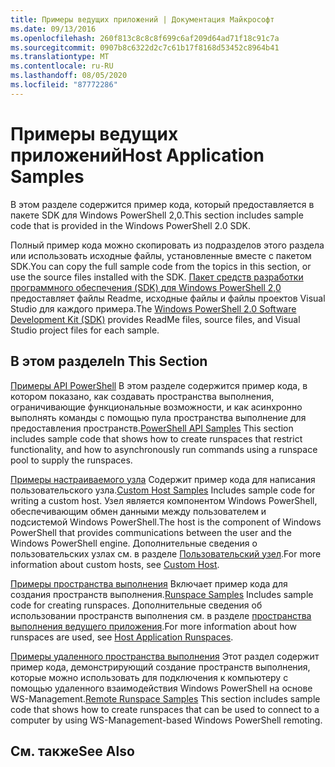 ```yaml
---
title: Примеры ведущих приложений | Документация Майкрософт
ms.date: 09/13/2016
ms.openlocfilehash: 260f813c8c8c8f699c6af209d64ad71f18c91c7a
ms.sourcegitcommit: 0907b8c6322d2c7c61b17f8168d53452c8964b41
ms.translationtype: MT
ms.contentlocale: ru-RU
ms.lasthandoff: 08/05/2020
ms.locfileid: "87772286"
---
```

# <a name="host-application-samples"></a><span data-ttu-id="8f595-102">Примеры ведущих приложений</span><span class="sxs-lookup"><span data-stu-id="8f595-102">Host Application Samples</span></span>

<span data-ttu-id="8f595-103">В этом разделе содержится пример кода, который предоставляется в пакете SDK для Windows PowerShell 2,0.</span><span class="sxs-lookup"><span data-stu-id="8f595-103">This section includes sample code that is provided in the Windows PowerShell 2.0 SDK.</span></span>

 <span data-ttu-id="8f595-104">Полный пример кода можно скопировать из подразделов этого раздела или использовать исходные файлы, установленные вместе с пакетом SDK.</span><span class="sxs-lookup"><span data-stu-id="8f595-104">You can copy the full sample code from the topics in this section, or use the source files installed with the SDK.</span></span> <span data-ttu-id="8f595-105">[Пакет средств разработки программного обеспечения (SDK) для Windows PowerShell 2,0](https://www.microsoft.com/download/details.aspx?id=2560) предоставляет файлы Readme, исходные файлы и файлы проектов Visual Studio для каждого примера.</span><span class="sxs-lookup"><span data-stu-id="8f595-105">The [Windows PowerShell 2.0 Software Development Kit (SDK)](https://www.microsoft.com/download/details.aspx?id=2560) provides ReadMe files, source files, and Visual Studio project files for each sample.</span></span>

## <a name="in-this-section"></a><span data-ttu-id="8f595-106">В этом разделе</span><span class="sxs-lookup"><span data-stu-id="8f595-106">In This Section</span></span>

 <span data-ttu-id="8f595-107">[Примеры API PowerShell](./windows-powershell-api-samples.md) В этом разделе содержится пример кода, в котором показано, как создавать пространства выполнения, ограничивающие функциональные возможности, и как асинхронно выполнять команды с помощью пула пространства выполнение для предоставления пространств.</span><span class="sxs-lookup"><span data-stu-id="8f595-107">[PowerShell API Samples](./windows-powershell-api-samples.md) This section includes sample code that shows how to create runspaces that restrict functionality, and how to asynchronously run commands using a runspace pool to supply the runspaces.</span></span>

 <span data-ttu-id="8f595-108">[Примеры настраиваемого узла](./custom-host-samples.md) Содержит пример кода для написания пользовательского узла.</span><span class="sxs-lookup"><span data-stu-id="8f595-108">[Custom Host Samples](./custom-host-samples.md) Includes sample code for writing a custom host.</span></span> <span data-ttu-id="8f595-109">Узел является компонентом Windows PowerShell, обеспечивающим обмен данными между пользователем и подсистемой Windows PowerShell.</span><span class="sxs-lookup"><span data-stu-id="8f595-109">The host is the component of Windows PowerShell that provides communications between the user and the Windows PowerShell engine.</span></span> <span data-ttu-id="8f595-110">Дополнительные сведения о пользовательских узлах см. в разделе [Пользовательский узел](./writing-a-windows-powershell-host-application.md).</span><span class="sxs-lookup"><span data-stu-id="8f595-110">For more information about custom hosts, see [Custom Host](./writing-a-windows-powershell-host-application.md).</span></span>

 <span data-ttu-id="8f595-111">[Примеры пространства выполнения](./runspace-samples.md) Включает пример кода для создания пространств выполнения.</span><span class="sxs-lookup"><span data-stu-id="8f595-111">[Runspace Samples](./runspace-samples.md) Includes sample code for creating runspaces.</span></span> <span data-ttu-id="8f595-112">Дополнительные сведения об использовании пространств выполнения см. в разделе [пространства выполнения ведущего приложения](creating-runspaces.md).</span><span class="sxs-lookup"><span data-stu-id="8f595-112">For more information about how runspaces are used, see [Host Application Runspaces](creating-runspaces.md).</span></span>

 <span data-ttu-id="8f595-113">[Примеры удаленного пространства выполнения](./remote-runspace-samples.md) Этот раздел содержит пример кода, демонстрирующий создание пространств выполнения, которые можно использовать для подключения к компьютеру с помощью удаленного взаимодействия Windows PowerShell на основе WS-Management.</span><span class="sxs-lookup"><span data-stu-id="8f595-113">[Remote Runspace Samples](./remote-runspace-samples.md) This section includes sample code that shows how to create runspaces that can be used to connect to a computer by using WS-Management-based Windows PowerShell remoting.</span></span>

## <a name="see-also"></a><span data-ttu-id="8f595-114">См. также</span><span class="sxs-lookup"><span data-stu-id="8f595-114">See Also</span></span>
